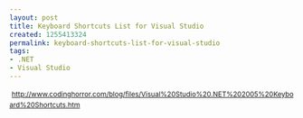 ```yaml
---
layout: post
title: Keyboard Shortcuts List for Visual Studio
created: 1255413324
permalink: keyboard-shortcuts-list-for-visual-studio
tags:
- .NET
- Visual Studio
---
```

<p>&nbsp;<span class="Apple-style-span" style="font-size: 12px; line-height: 19px; "><a href="http://www.codinghorror.com/blog/files/Visual%20Studio%20.NET%202005%20Keyboard%20Shortcuts.htm">http://www.codinghorror.com/blog/files/Visual%20Studio%20.NET%202005%20Keyboard%20Shortcuts.htm</a></span></p>

